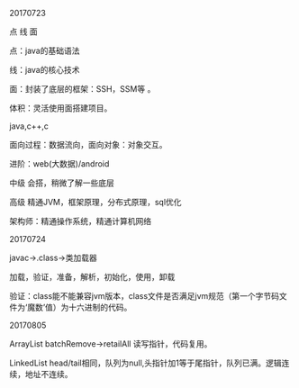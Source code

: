 20170723

点 线 面

点：java的基础语法

线：java的核心技术

面：封装了底层的框架：SSH，SSM等 。

体积：灵活使用面搭建项目。

java,c++,c

面向过程：数据流向，面向对象：对象交互。

进阶：web(大数据)/android

中级 会搭，稍微了解一些底层

高级 精通JVM，框架原理，分布式原理，sql优化

架构师：精通操作系统，精通计算机网络



20170724

javac->.class->类加载器

加载，验证，准备，解析，初始化，使用，卸载

验证：class能不能兼容jvm版本，class文件是否满足jvm规范（第一个字节码文件为‘魔数’值）为十六进制的代码。





20170805

ArrayList batchRemove->retailAll 读写指针，代码复用。

LinkedList head/tail相同，队列为null,头指针加1等于尾指针，队列已满。逻辑连续，地址不连续。